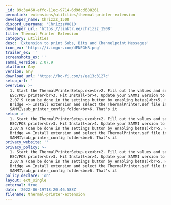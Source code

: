 ```yaml
---
_id: 89c3a460-effc-11ec-9714-6d9dcd688261
permalink: extensions/utilities/thermal-printer-extension
developer_name: Chrizzz_1508
discord_username: 'Chrizzz#0810'
developer_url: 'https://linktr.ee/chrizzz_1508'
title: Thermal Printer Extension
category: utilities
desc: 'Extension to print Subs, Bits and Channelpoint Messages'
icon_ex: 'https://i.imgur.com/dENEGkR.png'
trailer_ex: ''
screenshots_ex: ''
sammi_version: 2.07.9
platform: Any
version: any
download_url: 'https://ko-fi.com/s/ee13c3127c'
setup_url: ''
overview: >-
  1. Start the ThermalPrinterSetup.exe<br>2. Fill out the values and select your
  ESC/POS printer<br>3. Hit Install<br>4. Update your SAMMI version to at least
  2.07.9 (can be done in the settings button by enabling betas)<br>5. Hit
  Bridge => Install extension and select the ThermalPrinter.sef file in the
  SAMMI\sub_printer_config folder<br>6. That's it
setup: >-
  1. Start the ThermalPrinterSetup.exe<br>2. Fill out the values and select your
  ESC/POS printer<br>3. Hit Install<br>4. Update your SAMMI version to at least
  2.07.9 (can be done in the settings button by enabling betas)<br>5. Hit
  Bridge => Install extension and select the ThermalPrinter.sef file in the
  SAMMI\sub_printer_config folder<br>6. That's it
privacy_website: ''
privacy_policy: >-
  1. Start the ThermalPrinterSetup.exe<br>2. Fill out the values and select your
  ESC/POS printer<br>3. Hit Install<br>4. Update your SAMMI version to at least
  2.07.9 (can be done in the settings button by enabling betas)<br>5. Hit
  Bridge => Install extension and select the ThermalPrinter.sef file in the
  SAMMI\sub_printer_config folder<br>6. That's it
policy_declare: 'on'
layout: ext_single
external: true
date: '2022-06-19T18:20:46.588Z'
filename: thermal-printer-extension
---
```

